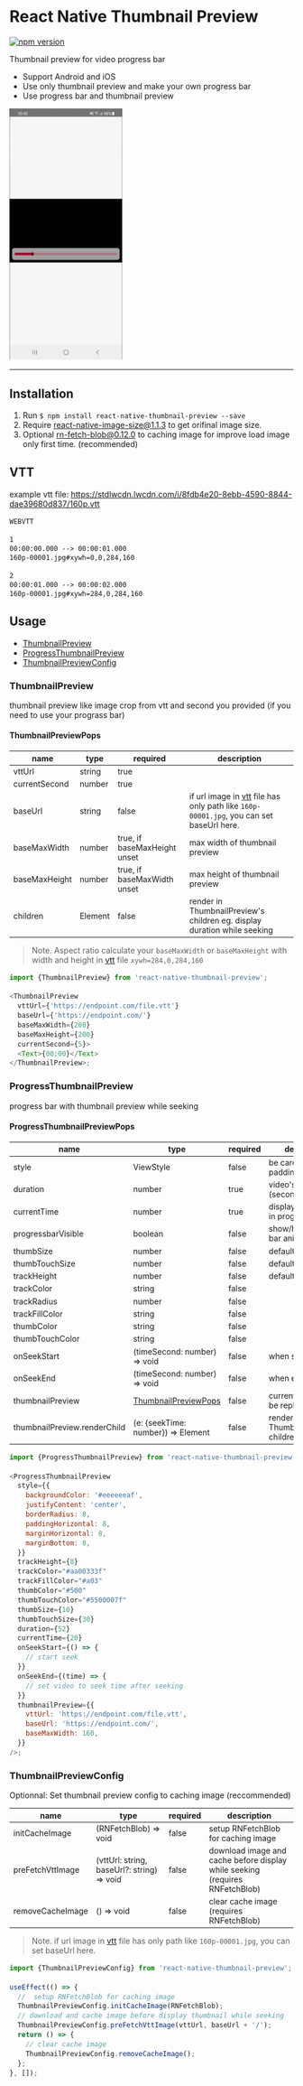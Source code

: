 # React Native Thumbnail Preview

[![npm version](https://badge.fury.io/js/react-native-thumbnail-preview.svg)](https://badge.fury.io/js/react-native-thumbnail-preview)

Thumbnail preview for video progress bar

- Support Android and iOS
- Use only thumbnail preview and make your own progress bar
- Use progress bar and thumbnail preview

<img src="./preview.gif" width="200px">

---

## Installation

1. Run `$ npm install react-native-thumbnail-preview --save`
2. Require [react-native-image-size@1.1.3](https://github.com/eXist-FraGGer/react-native-image-size/tree/v.1.1.3) to get orifinal image size.
3. Optional [rn-fetch-blob@0.12.0](https://github.com/joltup/rn-fetch-blob/tree/v0.12.0) to caching image for improve load image only first time. (recommended)

## VTT

example vtt file: https://stdlwcdn.lwcdn.com/i/8fdb4e20-8ebb-4590-8844-dae39680d837/160p.vtt

```
WEBVTT

1
00:00:00.000 --> 00:00:01.000
160p-00001.jpg#xywh=0,0,284,160

2
00:00:01.000 --> 00:00:02.000
160p-00001.jpg#xywh=284,0,284,160
```

## Usage

- [ThumbnailPreview](#ThumbnailPreview)
- [ProgressThumbnailPreview](#ProgressThumbnailPreview)
- [ThumbnailPreviewConfig](#ThumbnailPreviewConfig)

### ThumbnailPreview

thumbnail preview like image crop from vtt and second you provided (if you need to use your prograss bar)

#### ThumbnailPreviewPops

| name          | type    | required                     | description                                                                                     |
| ------------- | ------- | ---------------------------- | ----------------------------------------------------------------------------------------------- |
| vttUrl        | string  | true                         |                                                                                                 |
| currentSecond | number  | true                         |                                                                                                 |
| baseUrl       | string  | false                        | if url image in [vtt](#VTT) file has only path like `160p-00001.jpg`, you can set baseUrl here. |
| baseMaxWidth  | number  | true, if baseMaxHeight unset | max width of thumbnail preview                                                                  |
| baseMaxHeight | number  | true, if baseMaxWidth unset  | max height of thumbnail preview                                                                 |
| children      | Element | false                        | render in ThumbnailPreview's children eg. display duration while seeking                        |

> Note. Aspect ratio calculate your `baseMaxWidth` or `baseMaxHeight` with width and height in [vtt](#VTT) file `xywh=284,0,284,160`

```javascript
import {ThumbnailPreview} from 'react-native-thumbnail-preview';

<ThumbnailPreview
  vttUrl={'https://endpoint.com/file.vtt'}
  baseUrl={'https://endpoint.com/'}
  baseMaxWidth={200}
  baseMaxHeight={200}
  currentSecond={5}>
  <Text>{00:00}</Text>
</ThumbnailPreview>;
```

### ProgressThumbnailPreview

progress bar with thumbnail preview while seeking

#### ProgressThumbnailPreviewPops

| name                         | type                                          | required | description                           |
| ---------------------------- | --------------------------------------------- | -------- | ------------------------------------- |
| style                        | ViewStyle                                     | false    | be carefull about padding, margin     |
| duration                     | number                                        | true     | video's duration (second)             |
| currentTime                  | number                                        | true     | display currentTime in progress bar   |
| progressbarVisible           | boolean                                       | false    | show/hide progress bar animated       |
| thumbSize                    | number                                        | false    | default: 20                           |
| thumbTouchSize               | number                                        | false    | default: 50                           |
| trackHeight                  | number                                        | false    | default: 10                           |
| trackColor                   | string                                        | false    |                                       |
| trackRadius                  | number                                        | false    |                                       |
| trackFillColor               | string                                        | false    |                                       |
| thumbColor                   | string                                        | false    |                                       |
| thumbTouchColor              | string                                        | false    |                                       |
| onSeekStart                  | (timeSecond: number) => void                  | false    | when start seek                       |
| onSeekEnd                    | (timeSecond: number) => void                  | false    | when end seek                         |
| thumbnailPreview             | [ThumbnailPreviewPops](#ThumbnailPreviewPops) | false    | currentSecond will be replace         |
| thumbnailPreview.renderChild | (e: {seekTime: number}) => Element            | false    | render in ThumbnailPreview's children |

```javascript
import {ProgressThumbnailPreview} from 'react-native-thumbnail-preview';

<ProgressThumbnailPreview
  style={{
    backgroundColor: '#eeeeeeaf',
    justifyContent: 'center',
    borderRadius: 8,
    paddingHorizontal: 8,
    marginHorizontal: 8,
    marginBottom: 8,
  }}
  trackHeight={8}
  trackColor="#aa00333f"
  trackFillColor="#a03"
  thumbColor="#500"
  thumbTouchColor="#5500007f"
  thumbSize={10}
  thumbTouchSize={30}
  duration={52}
  currentTime={20}
  onSeekStart={() => {
    // start seek
  }}
  onSeekEnd={(time) => {
    // set video to seek time after seeking
  }}
  thumbnailPreview={{
    vttUrl: 'https://endpoint.com/file.vtt',
    baseUrl: 'https://endpoint.com/',
    baseMaxWidth: 160,
  }}
/>;
```

### ThumbnailPreviewConfig

Optionnal: Set thumbnail preview config to caching image (reccommended)

| name             | type                                       | required | description                                                                  |
| ---------------- | ------------------------------------------ | -------- | ---------------------------------------------------------------------------- |
| initCacheImage   | (RNFetchBlob) => void                      | false    | setup RNFetchBlob for caching image                                          |
| preFetchVttImage | (vttUrl: string, baseUrl?: string) => void | false    | download image and cache before display while seeking (requires RNFetchBlob) |
| removeCacheImage | () => void                                 | false    | clear cache image (requires RNFetchBlob)                                     |

> Note. if url image in [vtt](#VTT) file has only path like `160p-00001.jpg`, you can set baseUrl here.

```javascript
import {ThumbnailPreviewConfig} from 'react-native-thumbnail-preview';

useEffect(() => {
  //  setup RNFetchBlob for caching image
  ThumbnailPreviewConfig.initCacheImage(RNFetchBlob);
  // download and cache image before display thumbnail while seeking
  ThumbnailPreviewConfig.preFetchVttImage(vttUrl, baseUrl + '/');
  return () => {
    // clear cache image
    ThumbnailPreviewConfig.removeCacheImage();
  };
}, []);
```
